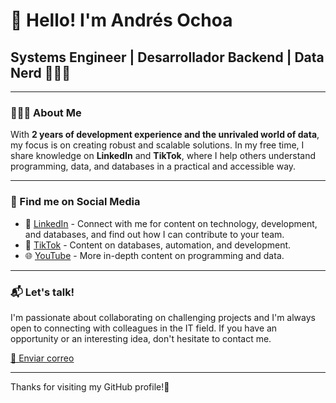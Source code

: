 # 👋 Hello! I'm Andrés Ochoa

## Systems Engineer | Desarrollador Backend | Data Nerd 👨🏻‍💻

---

### 👨🏻‍💻 About Me

With **2 years of development experience and the unrivaled world of data**, my focus is on creating robust and scalable solutions. In my free time, I share knowledge on **LinkedIn** and **TikTok**, where I help others understand programming, data, and databases in a practical and accessible way.

---

### 📢 Find me on Social Media

- 💼 [LinkedIn](https://www.linkedin.com/in/andresochoacm/) - Connect with me for content on technology, development, and databases, and find out how I can contribute to your team.
- 🎥 [TikTok](https://www.tiktok.com/@ingandresochoa) - Content on databases, automation, and development.
- 🌐 [YouTube](https://www.youtube.com/@ingandresochoa) - More in-depth content on programming and data.

---

### 📬 Let's talk!

I'm passionate about collaborating on challenging projects and I'm always open to connecting with colleagues in the IT field. If you have an opportunity or an interesting idea, don't hesitate to contact me.

[📧 Enviar correo](mailto:ingandressochoaa@gmail.com)

---

Thanks for visiting my GitHub profile!🚀
